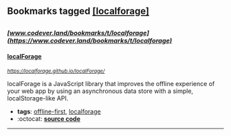 ## Bookmarks tagged [[localforage]](https://www.codever.land/search?q=[localforage])

_<sup><sup>[www.codever.land/bookmarks/t/localforage](https://www.codever.land/bookmarks/t/localforage)</sup></sup>_
---
#### [localForage](https://localforage.github.io/localForage/)
_<sup>https://localforage.github.io/localForage/</sup>_

localForage is a JavaScript library that improves the offline experience of your web app by using an asynchronous data store with a simple, localStorage-like API.
* **tags**: [offline-first](../tagged/offline-first.md), [localforage](../tagged/localforage.md)
* :octocat: **[source code](https://github.com/localForage/localForage)**
---
